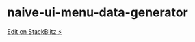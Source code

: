 # naive-ui-menu-data-generator

[Edit on StackBlitz ⚡️](https://stackblitz.com/edit/typescript-mwhmxg)